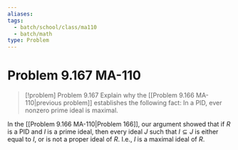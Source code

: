 ```yaml
---
aliases: 
tags:
  - batch/school/class/ma110
  - batch/math
type: Problem
---
```

# Problem 9.167 MA-110

> [!problem] Problem 9.167
> Explain why the [[Problem 9.166 MA-110|previous problem]] establishes the following fact: In a PID, ever nonzero prime ideal is maximal.

In the [[Problem 9.166 MA-110|Problem 166]], our argument showed that if $R$ is a PID and $I$ is a prime ideal, then every ideal $J$ such that $I\subseteq J$ is either equal to $I$, or is not a proper ideal of $R$. I.e., $I$ is a maximal ideal of $R$.
